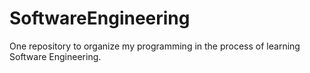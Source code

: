 # SoftwareEngineering
One repository to organize my programming in the process of learning Software Engineering.
